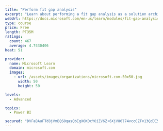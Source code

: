 ```yaml
---
title: "Perform fit gap analysis"
excerpt: "Learn about performing a fit gap analysis as a solution architect for Dynamics 365 and Microsoft Power Platform."
webUrl: https://docs.microsoft.com/en-us/learn/modules/fit-gap-analysis/
type: course
price: Free
length: PT35M
ratings:
  count: 467
  average: 4.7430406
heat: 51

provider:
  name: Microsoft Learn
  domain: microsoft.com
  images:
    - url: /assets/images/organizations/microsoft.com-50x50.jpg
      width: 50
      height: 50

levels:
  - Advanced

topics:
  - Power BI

secured: "DVFaBAuFTd8jVmBQSOqasQbIgXOKOcYOiZV6Z+6XjV80l74vccCZFv13QdJI5OSN7UzifQDpEPL1RQN6t76ChqlcWTHLzrLVL6zBjtRq4edXX8ezpDmyx93V3EI1Dy4742KYluXqNQV7U8u6s/8u6NW4rRPvDt/rm+m25AeqaOb155O9Wk7meN28IHkrzV0bmXXi817h3SX1wqbzO8agy1Wew5UKdqHbKCdQ8zY9F2hopMqd5zdBts/gPsh8N8s16nsupfbN43i6ODgj7aHphMK2A5SSjRggsjab4BFZ33aCCB4EMs4V6ZlFqhG6FjSCwSMpjF0+t+3/tgOL02pwcH7tsROYEaiy8DJbqYbsgHe7SwXOdRF98k3nI9nyGB9tyHEeHi9ZejXX7ysTPfIFvRLQLBpysmbYXN+hfyqZxJA=;FyZAJ0ygkFBL4wbl1pp6+g=="
---
```


